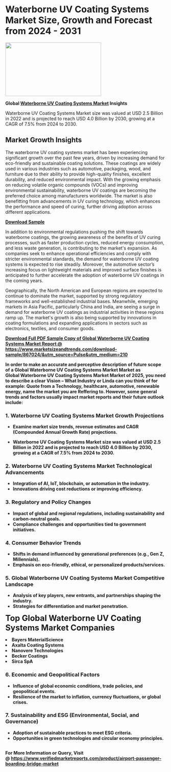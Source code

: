 <H1>Waterborne UV Coating Systems Market Size, Growth and Forecast from 2024 - 2031</H1><img class="aligncenter size-medium wp-image-584254" src="https://thirdeyenews.in/wp-content/uploads/2024/09/Global-Market-Research-300x168.jpeg" alt="" width="300" height="168" /><p><strong>Global&nbsp;<a href="https://www.marketsizeandtrends.com/download-sample/867024/&amp;utm_source=Pulse&amp;utm_medium=210">Waterborne UV Coating Systems Market</a> Insights</strong></p><p>Waterborne UV Coating Systems Market size was valued at USD 2.5 Billion in 2022 and is projected to reach USD 4.0 Billion by 2030, growing at a CAGR of 7.5% from 2024 to 2030.</p><p><h2>Market Growth Insights</h2> <p>The waterborne UV coating systems market has been experiencing significant growth over the past few years, driven by increasing demand for eco-friendly and sustainable coating solutions. These coatings are widely used in various industries such as automotive, packaging, wood, and furniture due to their ability to provide high-quality finishes, excellent durability, and reduced environmental impact. With the growing emphasis on reducing volatile organic compounds (VOCs) and improving environmental sustainability, waterborne UV coatings are becoming the preferred choice among manufacturers worldwide. The market is also benefitting from advancements in UV curing technology, which enhances the performance and speed of curing, further driving adoption across different applications.</p> <p><strong><a href="#">Download Sample</a></strong></p> <p>In addition to environmental regulations pushing the shift towards waterborne coatings, the growing awareness of the benefits of UV curing processes, such as faster production cycles, reduced energy consumption, and less waste generation, is contributing to the market's expansion. As companies seek to enhance operational efficiencies and comply with stricter environmental standards, the demand for waterborne UV coating systems is expected to rise steadily. Moreover, the automotive sector’s increasing focus on lightweight materials and improved surface finishes is anticipated to further accelerate the adoption of waterborne UV coatings in the coming years.</p> <p>Geographically, the North American and European regions are expected to continue to dominate the market, supported by strong regulatory frameworks and well-established industrial bases. Meanwhile, emerging markets in Asia Pacific, particularly China and India, are seeing a surge in demand for waterborne UV coatings as industrial activities in these regions ramp up. The market's growth is also being supported by innovations in coating formulations and expanding applications in sectors such as electronics, textiles, and consumer goods.</p> <p><strong><a href="#"></p><p><span class=""><strong>Download Full PDF Sample Copy of Global Waterborne UV Coating Systems Market Report</strong> @ <a href="https://www.marketsizeandtrends.com/download-sample/867024/&amp;utm_source=Pulse&amp;utm_medium=210" target="_blank">https://www.marketsizeandtrends.com/download-sample/867024/&amp;utm_source=Pulse&amp;utm_medium=210</a></span></p><p>In order to make an accurate and perceptive description of future scope of a Global&nbsp;Waterborne UV Coating Systems Market Market as Global&nbsp;Waterborne UV Coating Systems Market Market of 2025, you need to describe a clear Vision &ndash; What Industry or Linda can you think of for example: Quote from a Technology, healthcare, automotive, renewable energy, name the market you are Reffering to. However, some general trends and factors usually impact market reports and their future outlook include:</p><h3>1.&nbsp;<strong>Waterborne UV Coating Systems Market Growth Projections</strong></h3><ul><li>Examine market size trends, revenue estimates and CAGR (Compounded Annual Growth Rate) projections.</li><li><p>Waterborne UV Coating Systems Market size was valued at USD 2.5 Billion in 2022 and is projected to reach USD 4.0 Billion by 2030, growing at a CAGR of 7.5% from 2024 to 2030.</p></li></ul><h3>2.&nbsp;<strong>Waterborne UV Coating Systems Market Technological Advancements</strong></h3><ul><li>Integration of AI, IoT, blockchain, or automation in the industry.</li><li>Innovations driving cost reductions or improving efficiency.</li></ul><h3>3.&nbsp;<strong>Regulatory and Policy Changes</strong></h3><ul><li>Impact of global and regional regulations, including sustainability and carbon-neutral goals.</li><li>Compliance challenges and opportunities tied to government initiatives.</li></ul><h3>4.&nbsp;<strong>Consumer Behavior Trends</strong></h3><ul><li>Shifts in demand influenced by generational preferences (e.g., Gen Z, Millennials).</li><li>Emphasis on eco-friendly, ethical, or personalized products/services.</li></ul><h3>5.&nbsp;<strong>Global Waterborne UV Coating Systems Market Competitive Landscape</strong></h3><ul><li>Analysis of key players, new entrants, and partnerships shaping the industry.</li><li>Strategies for differentiation and market penetration.</li></ul><p data-pm-slice="1 1 []"><span style="color: inherit; font-family: inherit; font-size: 25px;">Top Global Waterborne UV Coating Systems Market Companies</span></p><div class="" data-test-id=""><p><li>Bayers MaterialScience</li><li> Axalta Coating Systems</li><li> Nanovere Technologies</li><li> Becker Coatings</li><li> Sirca SpA</li></p></div><h3>6.&nbsp;<strong>Economic and Geopolitical Factors</strong></h3><ul><li>Influence of global economic conditions, trade policies, and geopolitical events.</li><li>Resilience of the market to inflation, currency fluctuations, or global crises.</li></ul><h3>7.&nbsp;<strong>Sustainability and ESG (Environmental, Social, and Governance)</strong></h3><ul><li>Adoption of sustainable practices to meet ESG criteria.</li><li>Opportunities in green technologies and circular economy principles.</li></ul><h2><strong style="font-size: 14px;">For More Information or Query, Visit @&nbsp;</strong><a style="background-color: #ffffff; font-size: 14px;" href="https://www.marketsizeandtrends.com/report/waterborne-uv-coating-systems-market/" target="_blank">https://www.verifiedmarketreports.com/product/airport-passenger-boarding-bridge-market</a></h2>

